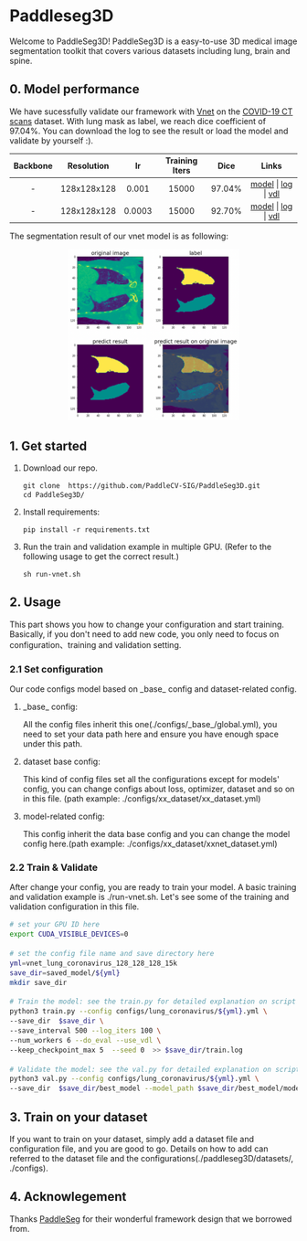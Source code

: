 # Paddleseg3D
Welcome to PaddleSeg3D! PaddleSeg3D is a easy-to-use 3D medical image segmentation toolkit that covers various datasets including lung, brain and spine.

## 0. Model performance
We have sucessfully validate our framework with [Vnet](https://arxiv.org/abs/1606.04797) on the [COVID-19 CT scans](https://www.kaggle.com/andrewmvd/covid19-ct-scans) dataset. With lung mask as label, we reach dice coefficient of 97.04%. You can download the log to see the result or load the model and validate by yourself :).

| Backbone | Resolution | lr | Training Iters | Dice | Links |
|:-:|:-:|:-:|:-:|:-:|:-:|
|-|128x128x128|0.001|15000|97.04%|[model](https://bj.bcebos.com/paddleseg/paddleseg3d/lung_coronavirus/vnet_lung_coronavirus_128_128_128_15k_1e-3/model.pdparams) \| [log](https://bj.bcebos.com/paddleseg/paddleseg3d/lung_coronavirus/vnet_lung_coronavirus_128_128_128_15k_1e-3/train.log) \| [vdl](https://paddlepaddle.org.cn/paddle/visualdl/service/app?id=9db5c1e11ebc82f9a470f01a9114bd3c)|
|-|128x128x128|0.0003|15000|92.70%|[model](https://bj.bcebos.com/paddleseg/paddleseg3d/lung_coronavirus/vnet_lung_coronavirus_128_128_128_15k_3e-4/model.pdparams) \| [log](https://bj.bcebos.com/paddleseg/paddleseg3d/lung_coronavirus/vnet_lung_coronavirus_128_128_128_15k_3e-4/train.log) \| [vdl](https://www.paddlepaddle.org.cn/paddle/visualdl/service/app/scalar?id=0fb90ee5a6ea8821c0d61a6857ba4614)|


The segmentation result of our vnet model is as following:
<div align="center">
<img src="figures/vnet_result.png" width=300 height=300/>
</div>

## 1. Get started
1. Download our repo.
    ```
    git clone  https://github.com/PaddleCV-SIG/PaddleSeg3D.git
    cd PaddleSeg3D/
    ```
2. Install requirements:
    ```
    pip install -r requirements.txt
    ```
3. Run the train and validation example in multiple GPU. (Refer to the following usage to get the correct result.)
   ```
   sh run-vnet.sh
   ```


## 2. Usage
This part shows you how to change your configuration and start training.
Basically, if you don't need to add new code, you only need to focus on configuration、training and validation setting.

### 2.1 Set configuration
Our code configs model based on \_base\_ config and dataset-related config.
1. \_base\_ config:

    All the config files inherit this one(./configs/\_base\_/global.yml), you need to set your data path here and ensure you have enough space under this path.

2. dataset base config:

    This kind of config files set all the configurations except for models' config, you can change configs about loss, optimizer, dataset and so on in this file. (path example: ./configs/xx_dataset/xx_dataset.yml)

3. model-related config:

    This config inherit the data base config and you can change the model config here.(path example: ./configs/xx_dataset/xxnet_dataset.yml)

### 2.2 Train & Validate
After change your config, you are ready to train your model. A basic training and validation example is ./run-vnet.sh. Let's see some of the training and validation configuration in this file.
```bash
# set your GPU ID here
export CUDA_VISIBLE_DEVICES=0

# set the config file name and save directory here
yml=vnet_lung_coronavirus_128_128_128_15k
save_dir=saved_model/${yml}
mkdir save_dir

# Train the model: see the train.py for detailed explanation on script args
python3 train.py --config configs/lung_coronavirus/${yml}.yml \
--save_dir  $save_dir \
--save_interval 500 --log_iters 100 \
--num_workers 6 --do_eval --use_vdl \
--keep_checkpoint_max 5  --seed 0  >> $save_dir/train.log

# Validate the model: see the val.py for detailed explanation on script args
python3 val.py --config configs/lung_coronavirus/${yml}.yml \
--save_dir  $save_dir/best_model --model_path $save_dir/best_model/model.pdparams

```

## 3. Train on your dataset
If you want to train on your dataset, simply add a dataset file and configuration file, and you are good to go. Details on how to add can referred to the dataset file and the configurations(./paddleseg3D/datasets/, ./configs).

## 4. Acknowlegement
Thanks [PaddleSeg](https://github.com/PaddlePaddle/PaddleSeg) for their wonderful framework design that we borrowed from.  
